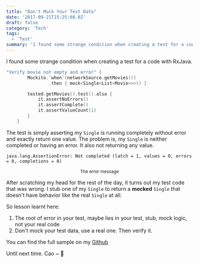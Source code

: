 ```yaml
---
title: "Don't Mock Your Test Data"
date: '2017-09-21T15:25:08.0Z'
draft: false
category: 'Tech'
tags:
  - 'Test'
summary: 'I found some strange condition when creating a test for a code with RxJava…'
---
```


I found some strange condition when creating a test for a code with RxJava.

```kotlin
"Verify movie not empty and error" {
        Mockito.`when`(networkSource.getMovies())
                .then { mock<Single<List<Movie>>>() }

        tested.getMovies().test().also {
            it.assertNoErrors()
            it.assertComplete()
            it.assertValueCount(1)
        }
    }
```

The test is simply asserting my `Single` is running completely without error and exactly return one value.
The problem is, my `Single` is neither completed or having an error. It also not returning any value.

```
java.lang.AssertionError: Not completed (latch = 1, values = 0, errors = 0, completions = 0)
```

<center><small> The error message </small> </center>

After scratching my head for the rest of the day, it turns out my test code that was wrong. I stub one of my `Single` to return a **mocked** `Single` that doesn't have behavior like the real `Single` at all.

So lesson learnt here:

1. The root of error in your test, maybe lies in your test, stub, mock logic, not your real code
2. Don't mock your test data, use a real one. Then verify it.

You can find the full sample on my [Github](https://github.com/esafirm/kotlin-playground/blob/master/src/test/kotlin/nolambda.playground/TestObservableSpec.kt)

Until next time. Cao ~ 👋
